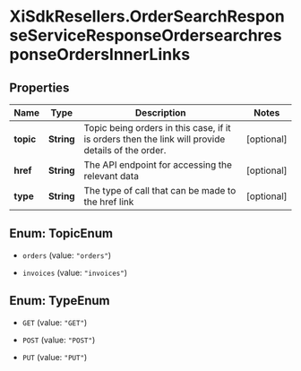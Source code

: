 # XiSdkResellers.OrderSearchResponseServiceResponseOrdersearchresponseOrdersInnerLinks

## Properties

Name | Type | Description | Notes
------------ | ------------- | ------------- | -------------
**topic** | **String** | Topic being orders in this case, if it is orders then the link will provide details of the order. | [optional] 
**href** | **String** | The API endpoint for accessing the relevant data | [optional] 
**type** | **String** | The type of call that can be made to the href link | [optional] 



## Enum: TopicEnum


* `orders` (value: `"orders"`)

* `invoices` (value: `"invoices"`)





## Enum: TypeEnum


* `GET` (value: `"GET"`)

* `POST` (value: `"POST"`)

* `PUT` (value: `"PUT"`)




